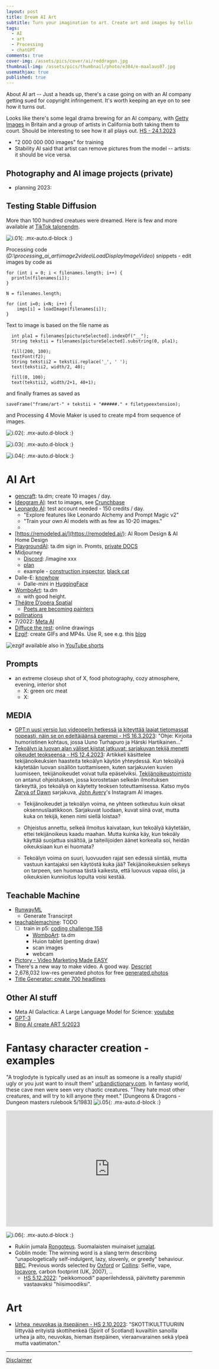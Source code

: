 ```yaml
---
layout: post
title: Dream AI Art
subtitle: Turn your imagination to art. Create art and images by telling AI what to do.
tags:
  - AI
  - art
  - Processing
  - chatGPT
comments: true
cover-img: /assets/pics/cover/ai/reddragon.jpg
thumbnail-img: /assets/pics/thumbnail/photo/e384/e-maalaus07.jpg
usemathjax: true
published: true
---
```


About AI art -- Just a heads up, there's a case going on with an AI company getting sued for copyright infringement. It's worth keeping an eye on to see how it turns out.

Looks like there's some legal drama brewing for an AI company, with [Getty Images](https://www.gettyimages.fi/) in Britain and a group of artists in California both taking them to court. Should be interesting to see how it all plays out. [HS - 24.1.2023](https://www.hs.fi/kulttuuri/art-2000009346617.html)

- "2 000 000 000 images" for training
- Stability AI said that artist can remove pictures from the model -- artists: it should be vice versa.

## Photography and AI image projects (private)

- planning 2023: 

## Testing Stable Diffusion

More than 100 hundred creatues were dreamed. Here is few and more available at [TikTok talonendm](https://www.tiktok.com/@talonendm/video/7160397792265915653?is_from_webapp=1&sender_device=pc&web_id=7145538625039877637).

![i.01](/assets/pics/page/ai/dd/art-gelatininous_cube000038.jpg){: .mx-auto.d-block :}

Processing code (*D:\processing_ai_art\image2video\LoadDisplayImageVideo*) snippets - edit images by code as

~~~
for (int i = 0; i < filenames.length; i++) {
  println(filenames[i]);
}

N = filenames.length;

for (int i=0; i<N; i++) {
    imgs[i] = loadImage(filenames[i]);
}
~~~


Text to image is based on the file name as

~~~
  int pla1 = filenames[pictureSelected].indexOf("__");
  String tekstii = filenames[pictureSelected].substring(0, pla1);

  fill(200, 100);
  textFont(f2);
  String tekstii2 = tekstii.replace('_', ' ');
  text(tekstii2, width/2, 40);

  fill(0, 100);
  text(tekstii2, width/2+1, 40+1);
~~~

and finally frames as saved as

~~~
saveFrame("frame/art-" + tekstii + "######." + filetypeextension);
~~~

and Processing 4 Movie Maker is used to create mp4 from sequence of images.

![i.02](/assets/pics/page/ai/dd/art-giant_centipede000052.jpg){: .mx-auto.d-block :}

![i.03](/assets/pics/page/ai/dd/art-goblin000076.jpg){: .mx-auto.d-block :}

![i.04](/assets/pics/page/ai/dd/art-orc000089.jpg){: .mx-auto.d-block :}

# AI Art 

- [gencraft](https://gencraft.com/generate): ta.dm; create 10 images / day.
- [Ideogram AI](https://ideogram.ai/): text to images, see [Crunchbase](https://www.crunchbase.com/organization/ideogram)
- [Leonardo AI](https://leonardo.ai/): test account needed - 150 credits / day.
  - "Explore features like Leonardo Alchemy and Prompt Magic v2"
  - "Train your own AI models with as few as 10-20 images."
  - 
- [https://remodeled.ai/](https://remodeled.ai/): AI Room Design & AI Home Design
- [PlaygroundAI](https://playgroundai.com/): ta.dm sign in. Promts, [private DOCS](https://docs.google.com/document/d/1rme7dIyfAlvN22tRf4kim0a9gp-2xP8j1DZA7uU1gFg/edit?usp=sharing)
- Midjourney
  - [Discord](https://discord.com/channels/): /imagine xxx
  - [plan](https://www.midjourney.com/checkout/plans/)
  - example - [construction inspector](https://cdn.discordapp.com/attachments/1008571155977863199/1014406953096708177/haques_a_construction_inspector_having_a_gray_envelope_moldy_an_591a8966-579b-4f6d-8664-1d00d9197c5d.png), [black cat](https://cdn.discordapp.com/attachments/1008571155977863199/1014408815082475531/haques_a_black_cat_and_a_construction_inspector_having_a_gray_e_1a4261a8-f43c-45a9-91c8-a792dd709912.png)
- Dalle-E: [knowhow](https://wandb.ai/dalle-mini/dalle-mini/reports/DALL-E-mini-Generate-Images-from-Any-Text-Prompt--VmlldzoyMDE4NDAy)
  - Dalle-mini in [HuggingFace](https://huggingface.co/spaces/dalle-mini/dalle-mini)
- [WomboArt](https://app.wombo.art/): ta.dm
  - with good height.
- [Théâtre D’opéra Spatial](https://hypebeast.com/2022/9/jason-m-allen-ai-created-art-contest-digital-arts-manipulated-photography-winner-news)
  - [Poets are becoming painters](https://dataconomy.com/2022/08/midjourney-ai-poets-are-becoming-painters-with-artificial-intelligence/)
- [pollinations](https://pollinations.ai/)
- 7/2022: [Meta AI](https://about.fb.com/news/2022/07/metas-new-ai-research-tool-turns-ideas-into-art/)
- [Diffuce the rest](https://huggingface.co/spaces/huggingface-projects/diffuse-the-rest): online drawings
- [Ezgif](https://ezgif.com/): create GIFs and MP4s. Use R, see e.g. this [blog](https://ryanpeek.org/2016-10-19-animated-gif_maps_in_r/)

![ezgif](/assets/pics/thumbnail/photo/e384/e2/gif/answer.gif) available also in [YouTube shorts](https://youtube.com/shorts/N8u0VZ9_wsI?feature=share)

## Prompts

- an extreme closeup shot of X, food photography, cozy atmosphere, evening, interior shot
  - X: green orc meat
  - X: 

## MEDIA

- [GPT:n uusi versio luo videopelin hetkessä ja kiteyttää laajat tieto­massat nopeasti, näin se on edeltäjäänsä parempi - HS 16.3.2023](https://www.hs.fi/talous/art-2000009454744.html): "Ohje: Kirjoita humoristinen kohtaus, jossa Uuno Turhapuro ja Härski Hartikainen..."
- [Tekoälyn ja luovan alan väliset kiistat jatkuvat: sarja­kuvan tekijä menetti oikeudet teokseensa - HS 12.4.2023](https://www.hs.fi/kulttuuri/art-2000009509577.html): Artikkeli käsittelee tekijänoikeuksien haasteita tekoälyn käytön yhteydessä. Kun tekoälyä käytetään luovan sisällön tuottamiseen, kuten sarjakuvien kuvien luomiseen, tekijänoikeudet voivat tulla epäselviksi. [Tekijänoikeustoimisto](https://www.copyright.gov/docs/zarya-of-the-dawn.pdf) on antanut ohjeistuksen, jossa korostetaan selkeän ilmoituksen tärkeyttä, jos tekoälyä on käytetty teoksen toteuttamisessa. Katso myös [Zarya of Dawn](https://en.wikipedia.org/wiki/Zarya_of_the_Dawn) sarjakuva, [John Avery](https://www.instagram.com/averyseasonart/?hl=fi)'s Instagram AI images.
  - Tekijänoikeudet ja tekoälyn voima,
ne yhteen sotkeutuu kuin oksat oksennuslaatikkoon.
Sarjakuvat luodaan, kuvat siinä ovat,
mutta kuka on tekijä, kenen nimi siellä loistaa?

  - Ohjeistus annettu, selkeä ilmoitus kaivataan,
kun tekoälyä käytetään, ettei tekijänoikeus kaadu maahan.
Mutta kuinka käy, kun tekoäly käyttää suojattua sisältöä,
ja taiteilijoiden äänet korkealla soi, heidän oikeuksiaan kun ei huomata?

  - Tekoälyn voima on suuri, luovuuden rajat sen edessä siintää,
mutta vastuun kantajaksi sen käytöstä kuka jää?
Tekijänoikeuksien selkeys on tarpeen, sen huomaa tästä kaikesta,
että luovuus vapaa olisi, ja oikeuksien kunnioitus lopulta voisi kestää.



## Teachable Machine

- [RunwayML](https://app.runwayml.com/login)
  - Generate Transcirpt
- [teachablemachine](https://teachablemachine.withgoogle.com/train): TODO
  - [ ] train in p5: [coding challenge 158](https://thecodingtrain.com/challenges/158-shape-classifier) 
    - [WomboArt](https://app.wombo.art/): ta.dm
    - Huion tablet (penting draw)
    - scan images
    - webcam
- [Pictory - Video Marketing Made EASY](https://pictory.ai/)
- There's a new way to make video. A good way. [Descript](https://www.descript.com/)
- 2,678,032 low-res generated photos for free [generated.photos](https://generated.photos/)
- [Title Generator: create 700 headlines](https://www.title-generator.com/)


## Other AI stuff

- Meta AI Galactica: A Large Language Model for Science: [youtube](https://www.youtube.com/watch?v=AgHjiSYcDaQ)
- [GPT-3](https://beta.openai.com/docs/models/gpt-3)
- [Bing AI create ART 5/2023](https://www.bing.com/images/create)


# Fantasy character creation - examples

"A troglodyte is typically used as an insult as someone is a really stupid/ ugly or you just want to insult them" [urbandictionary.com](https://www.urbandictionary.com/define.php?term=Troglodyte). In fantasy world, these cave men were seen very chaotic creatures. "They hate most other creatures, and will try to kill anyone they meet." [Dungeons & Dragons - Dungeon masters rulebook 5/1983]
![i.05](/assets/pics/page/ai/dalle_troglodyte.jpg){: .mx-auto.d-block :}

<iframe width="560" height="315" src="https://www.youtube.com/embed/JNS42Na2mpc" title="YouTube video player" frameborder="0" allow="accelerometer; autoplay; clipboard-write; encrypted-media; gyroscope; picture-in-picture" allowfullscreen></iframe>

![i.06](/assets/pics/page/ai/dalle_troglodyte_zoom.jpg){: .mx-auto.d-block :}

- Rukiin jumala [Rongoteus](https://fi.wikipedia.org/wiki/Rongoteus). Suomalaisten muinaiset [jumalat](https://fi.wikipedia.org/wiki/Suomalaisten_muinaiset_jumalat).
- Goblin mode: The winning word is a slang term describing "unapologetically self-indulgent, lazy, slovenly, or greedy" behaviour. [BBC](https://www.bbc.com/news/uk-63857329). Previous words selected by [Oxford](https://languages.oup.com/word-of-the-year/) or [Collins](https://www.collinsdictionary.com/woty): Selfie, vape, [locavore](https://dictionary.cambridge.org/dictionary/english/locavore), carbon footprint (UK, 2007), ..
  - [HS 5.12.2022](https://www.hs.fi/kulttuuri/art-2000009245966.html): "peikkomoodi" paperilehdessä, päivitetty paremmin vastaavaksi "hiisimoodiksi".

# Art

- [Urhea, neuvokas ja itsepäinen - HS 2.10.2023](https://www.hs.fi/ulkomaat/art-2000009865112.html): "SKOTTIKULTTUURIIN liittyvää erityistä skottihenkeä (Spirit of Scotland) kuvailtiin sanoilla urhea ja aito, neuvokas, hieman itsepäinen, vieraanvarainen sekä ylpeä mutta vaatimaton."

---

[Disclaimer](https://talonendm.github.io/disclaimer)

